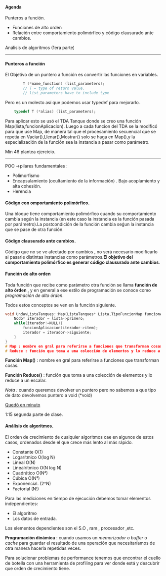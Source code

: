 #### Agenda 
 Punteros a función.
- Funciones de alto orden
- Relación entre comportamiento polimórfico y código clausurado ante cambios.

Análisis de algoritmos (1era parte)

***
#### Punteros a función
El Objetivo de un puntero a función es convertir las funciones en variables.

```cpp
		T (*name_function) (list_parameters);
		// T = type of return value.
		// list_parameters have to include type
```
 Pero es un molesto así que podemos usar typedef para mejorarlo.
 
```cpp
	typedef T (*alias) (list_parameters);
```
Para aplicar esto se usó el TDA Tanque donde se creo una función Map(lista,funcionAplicacion).
Luego a cada funcion del TDA se la modificó para que use Map, de manera tal que el procesamiento secuencial que se repetia en Vaciar(),Llenar(),Mostrar() solo se haga en Map(),y la especialización de la función sea la instancia a pasar como parámetro.

Min 46 plantea ejercicio.

***

POO ->pilares fundamentales :
- Polimorfismo
- Encapsulamiento (ocultamiento de la información) . Bajo acoplamiento y alta cohesión.
- Herencia

#### Código con omportamiento polimórfico.
Una bloque tiene comportamiento polimórfico cuando su comportamiento cambia según la instancia (en este caso la instancia es la función pasada por parámetro).La postcondición de la función cambia seǵun la instancia que se pase de otra función.

#### Código clausurado ante cambios.
Código que no se ve afectado por cambios , no será necesario modificarlo al pasarle distintas instancias como parámetros.**El objetivo del comportamiento polimórfico es generar código clausurado ante cambios**.

#### Función de alto orden
Toda función que recibe como parámetro otra función se llama **función de alto órden** , y en general a ese estilo de programación se conoce como *programación de alto órden*.

Todos estos conceptos se ven en la función siguiente.

```cpp
void UndavListaTanques::Map(ListaTanques* Lista,TipoFuncionMap funcionAplicacion){
	Nodo* iterador = lista->primero;
	while(iterador!=NULL){
		funcionAplicacion(iterador->item);
		iterador = iterador->siguiente;
	}
}	
# Map : nombre en gral para referirse a funciones que transforman cosas.
# Reduce : función que toma a una colección de elementos y lo reduce a un escalar.
```
**Función Map()** : nombre en gral para referirse a funciones que transforman cosas.

**Función Reduce()** : función que toma a una colección de elementos y lo reduce a un escalar.

*Nota :* cuando queremos devolver un puntero pero no sabemos a que tipo de dato devolvemos puntero a void (*void)

[Quedó en minuto](https://youtu.be/UoUgeMslNgc?t=3643)

1:15 segunda parte de clase.

#### Análisis de algoritmos.

El orden de crecimiento de cualquier algoritmos cae en algunos de estos casos, ordenados desde el que crece más lento al más rápido.
- Constante O(1)
- Logarítmico O(log N)
- Lineal O(N)
- Linealrítmico O(N log N)
- Cuadrático O(N²)
- Cúbica O(N³)
- Exponencial. (2^N)
- Factorial (N!)

Para las mediciones en tiempo de ejecución debemos tomar elementos independientes: 
- El algoritmo
- Los datos de entrada.

Los elementos dependientes son el S.O , ram , procesador ,etc.


**Programación dinámica** : cuando usamos un *memorizador o buffer* o *cache* para guardar el resultado de una operación que necesitaríamos de otra manera hacerla repetidas veces.

Para solucionar problemas de performance tenemos que encontrar el cuello de botella con una herramienta de profiling para ver donde está y descubrir que orden de crecimiento tiene. 
